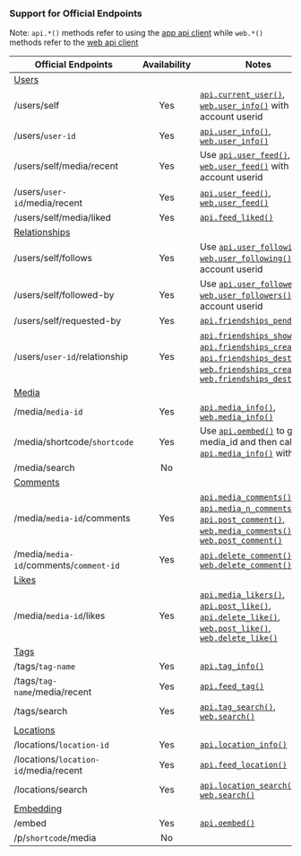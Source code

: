 ### Support for Official Endpoints

Note: ``api.*()`` methods refer to using the [app api client](instagram_private_api/) while ``web.*()`` methods refer to the [web api client](instagram_web_api/)

Official Endpoints | Availability | Notes |
 ------- | :----------: | ----- |
[Users](https://www.instagram.com/developer/endpoints/users/) | 
/users/self | Yes | [``api.current_user()``](https://instagram-private-api.readthedocs.io/en/latest/api.html#instagram_private_api.Client.current_user), [``web.user_info()``](https://instagram-private-api.readthedocs.io/en/latest/api.html#instagram_web_api.Client.user_info) with account userid
/users/``user-id`` | Yes | [``api.user_info()``](https://instagram-private-api.readthedocs.io/en/latest/api.html#instagram_private_api.Client.user_info), [``web.user_info()``](https://instagram-private-api.readthedocs.io/en/latest/api.html#instagram_web_api.Client.user_info)
/users/self/media/recent | Yes | Use [``api.user_feed()``](https://instagram-private-api.readthedocs.io/en/latest/api.html#instagram_private_api.Client.user_feed), [``web.user_feed()``](https://instagram-private-api.readthedocs.io/en/latest/api.html#instagram_web_api.Client.user_feed) with account userid
/users/``user-id``/media/recent | Yes | [``api.user_feed()``](https://instagram-private-api.readthedocs.io/en/latest/api.html#instagram_private_api.Client.user_feed), [``web.user_feed()``](https://instagram-private-api.readthedocs.io/en/latest/api.html#instagram_web_api.Client.user_feed)
/users/self/media/liked | Yes | [``api.feed_liked()``](https://instagram-private-api.readthedocs.io/en/latest/api.html#instagram_private_api.Client.feed_liked)
[Relationships](https://www.instagram.com/developer/endpoints/relationships/) | 
/users/self/follows | Yes | Use [``api.user_following()``](https://instagram-private-api.readthedocs.io/en/latest/api.html#instagram_private_api.Client.user_following), [``web.user_following()``](https://instagram-private-api.readthedocs.io/en/latest/api.html#instagram_web_api.Client.user_following) with account userid
/users/self/followed-by | Yes | Use [``api.user_followers()``](https://instagram-private-api.readthedocs.io/en/latest/api.html#instagram_private_api.Client.user_followers), [``web.user_followers()``](https://instagram-private-api.readthedocs.io/en/latest/api.html#instagram_web_api.Client.user_followers) with account userid
/users/self/requested-by | Yes | [``api.friendships_pending()``](https://instagram-private-api.readthedocs.io/en/latest/api.html#instagram_private_api.Client.friendships_pending)
/users/``user-id``/relationship | Yes | [``api.friendships_show()``](https://instagram-private-api.readthedocs.io/en/latest/api.html#instagram_private_api.Client.friendships_show), [``api.friendships_create()``](https://instagram-private-api.readthedocs.io/en/latest/api.html#instagram_private_api.Client.friendships_create), [``api.friendships_destroy()``](https://instagram-private-api.readthedocs.io/en/latest/api.html#instagram_private_api.Client.friendships_destroy), [``web.friendships_create()``](https://instagram-private-api.readthedocs.io/en/latest/api.html#instagram_web_api.Client.friendships_create), [``web.friendships_destroy()``](https://instagram-private-api.readthedocs.io/en/latest/api.html#instagram_web_api.Client.friendships_destroy)
[Media](https://www.instagram.com/developer/endpoints/media/) |
/media/``media-id`` | Yes | [``api.media_info()``](https://instagram-private-api.readthedocs.io/en/latest/api.html#instagram_private_api.Client.media_info), [``web.media_info()``](https://instagram-private-api.readthedocs.io/en/latest/api.html#instagram_web_api.Client.media_info)
/media/shortcode/``shortcode`` | Yes | Use [``api.oembed()``](https://instagram-private-api.readthedocs.io/en/latest/api.html#instagram_private_api.Client.oembed) to get the media_id and then call [``api.media_info()``](https://instagram-private-api.readthedocs.io/en/latest/api.html#instagram_private_api.Client.media_info) with it
/media/search | No
[Comments](https://www.instagram.com/developer/endpoints/comments/) |
/media/``media-id``/comments | Yes | [``api.media_comments()``](https://instagram-private-api.readthedocs.io/en/latest/api.html#instagram_private_api.Client.media_comments), [``api.media_n_comments()``](https://instagram-private-api.readthedocs.io/en/latest/api.html#instagram_private_api.Client.media_n_comments), [``api.post_comment()``](https://instagram-private-api.readthedocs.io/en/latest/api.html#instagram_private_api.Client.post_comment), [``web.media_comments()``](https://instagram-private-api.readthedocs.io/en/latest/api.html#instagram_web_api.Client.media_comments), [``web.post_comment()``](https://instagram-private-api.readthedocs.io/en/latest/api.html#instagram_web_api.Client.post_comment)
/media/``media-id``/comments/``comment-id`` | Yes | [``api.delete_comment()``](https://instagram-private-api.readthedocs.io/en/latest/api.html#instagram_private_api.Client.delete_comment), [``web.delete_comment()``](https://instagram-private-api.readthedocs.io/en/latest/api.html#instagram_web_api.Client.delete_comment)
[Likes](https://www.instagram.com/developer/endpoints/likes/) |
/media/``media-id``/likes | Yes | [``api.media_likers()``](https://instagram-private-api.readthedocs.io/en/latest/api.html#instagram_private_api.Client.media_likers), [``api.post_like()``](https://instagram-private-api.readthedocs.io/en/latest/api.html#instagram_private_api.Client.post_like), [``api.delete_like()``](https://instagram-private-api.readthedocs.io/en/latest/api.html#instagram_private_api.Client.delete_like), [``web.post_like()``](https://instagram-private-api.readthedocs.io/en/latest/api.html#instagram_web_api.Client.post_like), [``web.delete_like()``](https://instagram-private-api.readthedocs.io/en/latest/api.html#instagram_web_api.Client.delete_like)
[Tags](https://www.instagram.com/developer/endpoints/tags/) |
/tags/``tag-name`` | Yes | [``api.tag_info()``](https://instagram-private-api.readthedocs.io/en/latest/api.html#instagram_private_api.Client.tag_info)
/tags/``tag-name``/media/recent | Yes | [``api.feed_tag()``](https://instagram-private-api.readthedocs.io/en/latest/api.html#instagram_private_api.Client.feed_tag)
/tags/search | Yes | [``api.tag_search()``](https://instagram-private-api.readthedocs.io/en/latest/api.html#instagram_private_api.Client.tag_search), [``web.search()``](https://instagram-private-api.readthedocs.io/en/latest/api.html#instagram_web_api.Client.search)
[Locations](https://www.instagram.com/developer/endpoints/locations/) |
/locations/``location-id`` | Yes | [``api.location_info()``](https://instagram-private-api.readthedocs.io/en/latest/api.html#instagram_private_api.Client.location_info)
/locations/``location-id``/media/recent | Yes | [``api.feed_location()``](https://instagram-private-api.readthedocs.io/en/latest/api.html#instagram_private_api.Client.feed_location)
/locations/search | Yes | [``api.location_search()``](https://instagram-private-api.readthedocs.io/en/latest/api.html#instagram_private_api.Client.location_search), [``web.search()``](https://instagram-private-api.readthedocs.io/en/latest/api.html#instagram_web_api.Client.search)
[Embedding](https://www.instagram.com/developer/embedding/) |
/embed | Yes | [``api.oembed()``](https://instagram-private-api.readthedocs.io/en/latest/api.html#instagram_private_api.Client.oembed)
/p/``shortcode``/media | No
